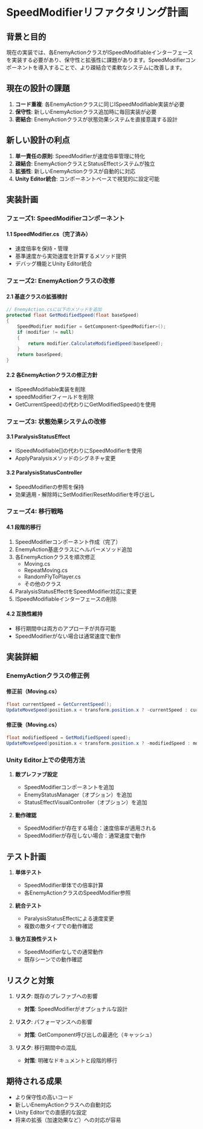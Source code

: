 # SpeedModifierリファクタリング計画

## 背景と目的

現在の実装では、各EnemyActionクラスがISpeedModifiableインターフェースを実装する必要があり、保守性と拡張性に課題があります。SpeedModifierコンポーネントを導入することで、より疎結合で柔軟なシステムに改善します。

## 現在の設計の課題

1. **コード重複**: 各EnemyActionクラスに同じISpeedModifiable実装が必要
2. **保守性**: 新しいEnemyActionクラス追加時に毎回実装が必要
3. **密結合**: EnemyActionクラスが状態効果システムを直接意識する設計

## 新しい設計の利点

1. **単一責任の原則**: SpeedModifierが速度倍率管理に特化
2. **疎結合**: EnemyActionクラスとStatusEffectシステムが独立
3. **拡張性**: 新しいEnemyActionクラスが自動的に対応
4. **Unity Editor統合**: コンポーネントベースで視覚的に設定可能

## 実装計画

### フェーズ1: SpeedModifierコンポーネント

#### 1.1 SpeedModifier.cs（完了済み）
- 速度倍率を保持・管理
- 基準速度から実効速度を計算するメソッド提供
- デバッグ機能とUnity Editor統合

### フェーズ2: EnemyActionクラスの改修

#### 2.1 基底クラスの拡張検討
```csharp
// EnemyAction.csに以下のメソッドを追加
protected float GetModifiedSpeed(float baseSpeed)
{
    SpeedModifier modifier = GetComponent<SpeedModifier>();
    if (modifier != null)
    {
        return modifier.CalculateModifiedSpeed(baseSpeed);
    }
    return baseSpeed;
}
```

#### 2.2 各EnemyActionクラスの修正方針
- ISpeedModifiable実装を削除
- speedModifierフィールドを削除
- GetCurrentSpeed()の代わりにGetModifiedSpeed()を使用

### フェーズ3: 状態効果システムの改修

#### 3.1 ParalysisStatusEffect
- ISpeedModifiable[]の代わりにSpeedModifierを使用
- ApplyParalysisメソッドのシグネチャ変更

#### 3.2 ParalysisStatusController
- SpeedModifierの参照を保持
- 効果適用・解除時にSetModifier/ResetModifierを呼び出し

### フェーズ4: 移行戦略

#### 4.1 段階的移行
1. SpeedModifierコンポーネント作成（完了）
2. EnemyAction基底クラスにヘルパーメソッド追加
3. 各EnemyActionクラスを順次修正
   - Moving.cs
   - RepeatMoving.cs
   - RandomFlyToPlayer.cs
   - その他のクラス
4. ParalysisStatusEffectをSpeedModifier対応に変更
5. ISpeedModifiableインターフェースの削除

#### 4.2 互換性維持
- 移行期間中は両方のアプローチが共存可能
- SpeedModifierがない場合は通常速度で動作

## 実装詳細

### EnemyActionクラスの修正例

#### 修正前（Moving.cs）
```csharp
float currentSpeed = GetCurrentSpeed();
UpdateMoveSpeed(position.x < transform.position.x ? -currentSpeed : currentSpeed);
```

#### 修正後（Moving.cs）
```csharp
float modifiedSpeed = GetModifiedSpeed(speed);
UpdateMoveSpeed(position.x < transform.position.x ? -modifiedSpeed : modifiedSpeed);
```

### Unity Editor上での使用方法

1. **敵プレファブ設定**
   - SpeedModifierコンポーネントを追加
   - EnemyStatusManager（オプション）を追加
   - StatusEffectVisualController（オプション）を追加

2. **動作確認**
   - SpeedModifierが存在する場合：速度倍率が適用される
   - SpeedModifierが存在しない場合：通常速度で動作

## テスト計画

1. **単体テスト**
   - SpeedModifier単体での倍率計算
   - 各EnemyActionクラスのSpeedModifier参照

2. **統合テスト**
   - ParalysisStatusEffectによる速度変更
   - 複数の敵タイプでの動作確認

3. **後方互換性テスト**
   - SpeedModifierなしでの通常動作
   - 既存シーンでの動作確認

## リスクと対策

1. **リスク**: 既存のプレファブへの影響
   - **対策**: SpeedModifierがオプショナルな設計

2. **リスク**: パフォーマンスへの影響
   - **対策**: GetComponent呼び出しの最適化（キャッシュ）

3. **リスク**: 移行期間中の混乱
   - **対策**: 明確なドキュメントと段階的移行

## 期待される成果

- より保守性の高いコード
- 新しいEnemyActionクラスへの自動対応
- Unity Editorでの直感的な設定
- 将来の拡張（加速効果など）への対応が容易